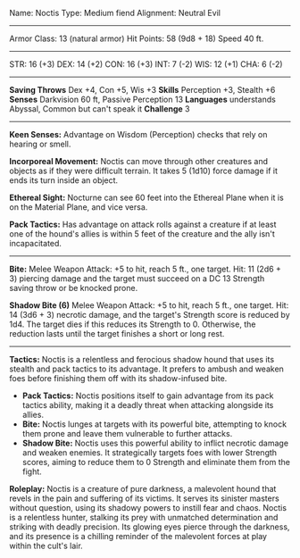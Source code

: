 Name: Noctis
Type: Medium fiend
Alignment: Neutral Evil

---

Armor Class: 13 (natural armor)
Hit Points: 58 (9d8 + 18)
Speed 40 ft.

---

STR: 16 (+3) 
DEX: 14 (+2)
CON: 16 (+3)
INT: 7 (-2)
WIS: 12 (+1)
CHA: 6 (-2)

---

**Saving Throws** Dex +4, Con +5, Wis +3 
**Skills** Perception +3, Stealth +6
**Senses** Darkvision 60 ft, Passive Perception 13
**Languages** understands Abyssal, Common but can't speak it
**Challenge** 3

---

**Keen Senses:** Advantage on Wisdom (Perception) checks that rely on hearing or smell.

**Incorporeal Movement:** Noctis can move through other creatures and objects as if they were difficult terrain. It takes 5 (1d10) force damage if it ends its turn inside an object.

**Ethereal Sight:** Nocturne can see 60 feet into the Ethereal Plane when it is on the Material Plane, and vice versa.

**Pack Tactics:** Has advantage on attack rolls against a creature if at least one of the hound's allies is within 5 feet of the creature and the ally isn't incapacitated.

---

**Bite:** Melee Weapon Attack: +5 to hit, reach 5 ft., one target. Hit: 11 (2d6 + 3) piercing damage and the target must succeed on a DC 13 Strength saving throw or be knocked prone.

**Shadow Bite (6)** Melee Weapon Attack: +5 to hit, reach 5 ft., one target. Hit: 14 (3d6 + 3) necrotic damage, and the target's Strength score is reduced by 1d4. The target dies if this reduces its Strength to 0. Otherwise, the reduction lasts until the target finishes a short or long rest.

---

**Tactics:** Noctis is a relentless and ferocious shadow hound that uses its stealth and pack tactics to its advantage. It prefers to ambush and weaken foes before finishing them off with its shadow-infused bite.

- **Pack Tactics:** Noctis positions itself to gain advantage from its pack tactics ability, making it a deadly threat when attacking alongside its allies.
- **Bite:** Noctis lunges at targets with its powerful bite, attempting to knock them prone and leave them vulnerable to further attacks.
- **Shadow Bite:** Noctis uses this powerful ability to inflict necrotic damage and weaken enemies. It strategically targets foes with lower Strength scores, aiming to reduce them to 0 Strength and eliminate them from the fight.

**Roleplay:** Noctis is a creature of pure darkness, a malevolent hound that revels in the pain and suffering of its victims. It serves its sinister masters without question, using its shadowy powers to instill fear and chaos. Noctis is a relentless hunter, stalking its prey with unmatched determination and striking with deadly precision. Its glowing eyes pierce through the darkness, and its presence is a chilling reminder of the malevolent forces at play within the cult's lair.